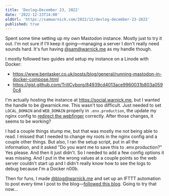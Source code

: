 ```yaml
---
title: 'Devlog—December 23, 2022'
date: '2022-12-23T14:00'
oldUrl: 'https://samwarnick.com/2022/12/devlog-december-23-2022'
published: true
---
```


Spent some time setting up my own Mastodon instance. Mostly just to try it out. I'm not sure if I'll keep it going—managing a server I don't really need sounds hard. It's fun having [@sam@warnick.me](https://social.warnick.me/@sam) as my handle though.

I mostly followed two guides and setup my instance on a Linode with Docker:
- https://www.bentasker.co.uk/posts/blog/general/running-mastodon-in-docker-compose.html
- https://gist.github.com/TrillCyborg/84939cd4013ace9960031b803a0590c4

I'm actually hosting the instance at https://social.warnick.me, but I wanted the handle to be @warnick.me. This wasn't too difficult. Just needed to set `LOCAL_DOMAIN` and `WEB_DOMAIN` properly in `.env.production`, the update my nginx config to [redirect the webfinger](https://docs.joinmastodon.org/admin/config/#web_domain) correctly. After those changes, it seems to be working?

I had a couple things stump me, but that was mostly me not being able to read. I missed that I needed to change my roots in the nginx config and a couple other things. But also, I ran the setup script, put in all the information, and it asked "Do you want me to save this to .env.production?" Yes please. And then it just didn't. So I needed to add a few config options it was missing. And I put in the wrong values at a couple points so the web server couldn't start up and I didn't really know how to see the logs to debug because I'm a Docker n00b.

Then for funs, I made [@blog@warnick.me](https://social.warnick.me/@blog) and set up an IFTTT automation to post every time I post to the blog—[followed this blog](https://www.jessesquires.com/blog/2022/12/15/rss-to-mastodon/). Going to try that now...
